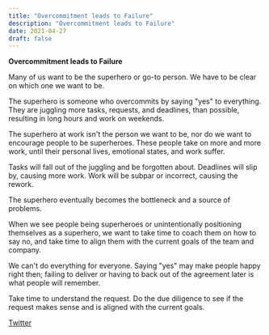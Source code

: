 ```yaml
---
title: "Overcommitment leads to Failure"
description: "Overcommitment leads to Failure"
date: 2021-04-27
draft: false
---
```

**Overcommitment leads to Failure**

Many of us want to be the superhero or go-to person.  We have to be clear on which one we want to be. 

The superhero is someone who overcommits by saying "yes" to everything. They are juggling more tasks, requests, and deadlines, than possible, resulting in long hours and work on weekends.  

The superhero at work isn't the person we want to be, nor do we want to encourage people to be superheroes.  These people take on more and more work, until their personal lives, emotional states, and work suffer.

Tasks will fall out of the juggling and be forgotten about.  Deadlines will slip by, causing more work.  Work will be subpar or incorrect, causing the rework.  

The superhero eventually becomes the bottleneck and a source of problems.  

When we see people being superheroes or unintentionally positioning themselves as a superhero, we want to take time to coach them on how to say no, and take time to align them with the current goals of the team and company.

We can't do everything for everyone. Saying "yes" may make people happy right then; failing to deliver or having to back out of the agreement later is what people will remember. 

Take time to understand the request. Do the due diligence to see if the request makes sense and is aligned with the current goals. 



 [Twitter]()
